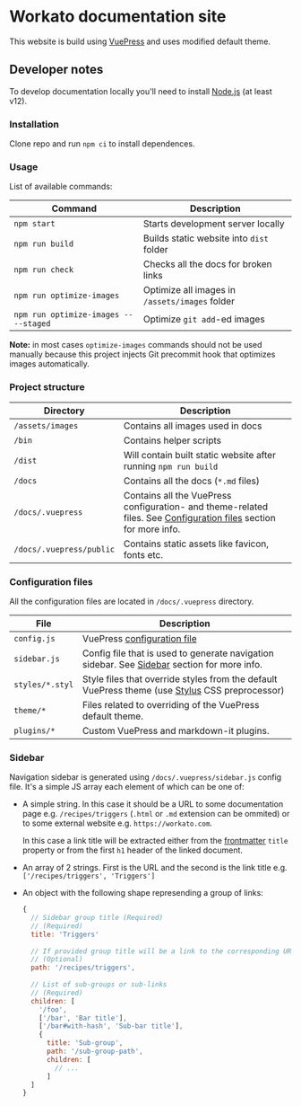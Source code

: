 # Workato documentation site

This website is build using [VuePress](https://vuepress.vuejs.org/) and uses modified default theme.

## Developer notes

To develop documentation locally you'll need to install [Node.js](https://nodejs.org/en/) (at least v12).

### Installation
Clone repo and run `npm ci` to install dependences.

### Usage
List of available commands:

| Command | Description |
|---------|-------------|
| `npm start` | Starts development server locally |
| `npm run build` | Builds static website into `dist` folder |
| `npm run check` | Checks all the docs for broken links |
| `npm run optimize-images` | Optimize all images in `/assets/images` folder |
| `npm run optimize-images -- --staged` | Optimize `git add`-ed images |

**Note:** in most cases `optimize-images` commands should not be used manually because this project injects Git precommit hook that optimizes images automatically.  
 
### Project structure
| Directory | Description |
|---------|-------------|
| `/assets/images` | Contains all images used in docs |
| `/bin` | Contains helper scripts |
| `/dist` | Will contain built static website after running `npm run build` |
| `/docs` | Contains all the docs (`*.md` files) |
| `/docs/.vuepress` | Contains all the VuePress configuration- and theme-related files. See [Configuration files](#configuration-files) section for more info. |
| `/docs/.vuepress/public` | Contains static assets like favicon, fonts etc. |

### Configuration files

All the configuration files are located in `/docs/.vuepress` directory.

| File | Description |
|---------|-------------|
| `config.js` | VuePress [configuration file](https://vuepress.vuejs.org/config/) |
| `sidebar.js` | Config file that is used to generate navigation sidebar. See [Sidebar](#sidebar) section for more info. |
| `styles/*.styl` | Style files that override styles from the default VuePress theme (use [Stylus](http://stylus-lang.com/) CSS preprocessor) |
| `theme/*` | Files related to overriding of the VuePress default theme. |
| `plugins/*` | Custom VuePress and markdown-it plugins. |

### Sidebar

Navigation sidebar is generated using `/docs/.vuepress/sidebar.js` config file.
It's a simple JS array each element of which can be one of:
- A simple string. In this case it should be a URL to some documentation page e.g. `/recipes/triggers` (`.html` or `.md` extension can be ommited) or to some external website e.g. `https://workato.com`.  
  
  In this case a link title will be extracted either from the [frontmatter](https://vuepress.vuejs.org/guide/frontmatter.html) `title` property or from the first `h1` header of the linked document.
  
- An array of 2 strings. First is the URL and the second is the link title e.g. `['/recipes/triggers', 'Triggers']`

- An object with the following shape represending a group of links:
  ```js
  {
    // Sidebar group title (Required)
    // (Required)
    title: 'Triggers'
    
    // If provided group title will be a link to the corresponding URL (Optional)
    // (Optional)
    path: '/recipes/triggers',
    
    // List of sub-groups or sub-links
    // (Required)
    children: [
      '/foo',
      ['/bar', 'Bar title'],
      ['/bar#with-hash', 'Sub-bar title'],
      {
        title: 'Sub-group',
        path: '/sub-group-path',
        children: [
          // ...
        ]
    ]
  }
  ```
